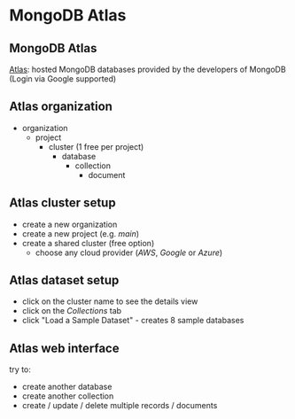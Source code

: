 # MongoDB Atlas

## MongoDB Atlas

[Atlas](https://www.mongodb.com/cloud/atlas): hosted MongoDB databases provided by the developers of MongoDB (Login via Google supported)

## Atlas organization

- organization
  - project
    - cluster (1 free per project)
      - database
        - collection
          - document

## Atlas cluster setup

- create a new organization
- create a new project (e.g. _main_)
- create a shared cluster (free option)
  - choose any cloud provider (_AWS_, _Google_ or _Azure_)

## Atlas dataset setup

- click on the cluster name to see the details view
- click on the _Collections_ tab
- click "Load a Sample Dataset" - creates 8 sample databases

## Atlas web interface

try to:

- create another database
- create another collection
- create / update / delete multiple records / documents
